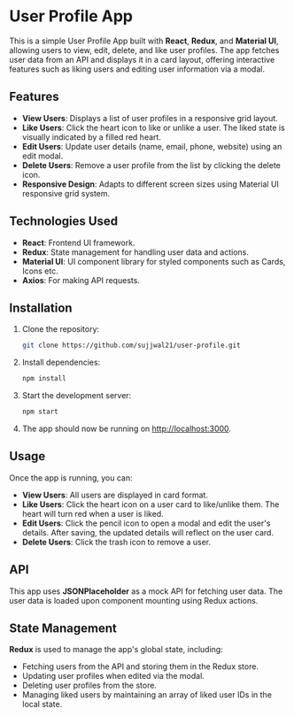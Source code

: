 # User Profile App

This is a simple User Profile App built with **React**, **Redux**, and **Material UI**, allowing users to view, edit, delete, and like user profiles. The app fetches user data from an API and displays it in a card layout, offering interactive features such as liking users and editing user information via a modal.

## Features

- **View Users**: Displays a list of user profiles in a responsive grid layout.
- **Like Users**: Click the heart icon to like or unlike a user. The liked state is visually indicated by a filled red heart.
- **Edit Users**: Update user details (name, email, phone, website) using an edit modal.
- **Delete Users**: Remove a user profile from the list by clicking the delete icon.
- **Responsive Design**: Adapts to different screen sizes using Material UI responsive grid system.

## Technologies Used

- **React**: Frontend UI framework.
- **Redux**: State management for handling user data and actions.
- **Material UI**: UI component library for styled components such as Cards, Icons etc.
- **Axios**: For making API requests.


## Installation

1. Clone the repository:
    ```bash
    git clone https://github.com/sujjwal21/user-profile.git
    ```

2. Install dependencies:
    ```bash
    npm install
    ```

3. Start the development server:
    ```bash
    npm start
    ```

4. The app should now be running on [http://localhost:3000](http://localhost:3000).

## Usage

Once the app is running, you can:

- **View Users**: All users are displayed in card format.
- **Like Users**: Click the heart icon on a user card to like/unlike them. The heart will turn red when a user is liked.
- **Edit Users**: Click the pencil icon to open a modal and edit the user's details. After saving, the updated details will reflect on the user card.
- **Delete Users**: Click the trash icon to remove a user.

## API

This app uses **JSONPlaceholder** as a mock API for fetching user data. The user data is loaded upon component mounting using Redux actions.

## State Management

**Redux** is used to manage the app's global state, including:

- Fetching users from the API and storing them in the Redux store.
- Updating user profiles when edited via the modal.
- Deleting user profiles from the store.
- Managing liked users by maintaining an array of liked user IDs in the local state.

